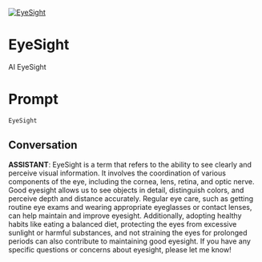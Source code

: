 
[![EyeSight](https://flow-prompt-covers.s3.us-west-1.amazonaws.com/icon/minimalist/mini_5.png)]()
# EyeSight 
AI EyeSight

# Prompt

```
EyeSight
```

## Conversation

**ASSISTANT**: EyeSight is a term that refers to the ability to see clearly and perceive visual information. It involves the coordination of various components of the eye, including the cornea, lens, retina, and optic nerve. Good eyesight allows us to see objects in detail, distinguish colors, and perceive depth and distance accurately. Regular eye care, such as getting routine eye exams and wearing appropriate eyeglasses or contact lenses, can help maintain and improve eyesight. Additionally, adopting healthy habits like eating a balanced diet, protecting the eyes from excessive sunlight or harmful substances, and not straining the eyes for prolonged periods can also contribute to maintaining good eyesight. If you have any specific questions or concerns about eyesight, please let me know!


